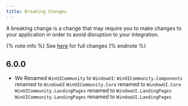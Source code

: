 ```yaml
---
title: Breaking Changes
---
```


A breaking change is a change that may require you to make changes to your application in order to avoid disruption to your integration.

{% note info %}
See [here](https://github.com/WindowUIOrg/WindowUI/releases) for full changes
{% endnote %}

## 6.0.0
- We Renamed `WinUICommunity` to `WindowUI`:
`WinUICommunity.Components` renamed to `WindowUI`
`WinUICommunity.Core` renamed to `WindowUI.Core`
`WinUICommunity.LandingPages` renamed to `WindowUI.LandingPages`
`WinUICommunity.LandingPages` renamed to `WindowUI.LandingPages`
